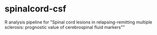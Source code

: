 # spinalcord-csf
R analysis pipeline for "Spinal cord lesions in relapsing-remitting multiple sclerosis: prognostic value of cerebrospinal fluid markers""
